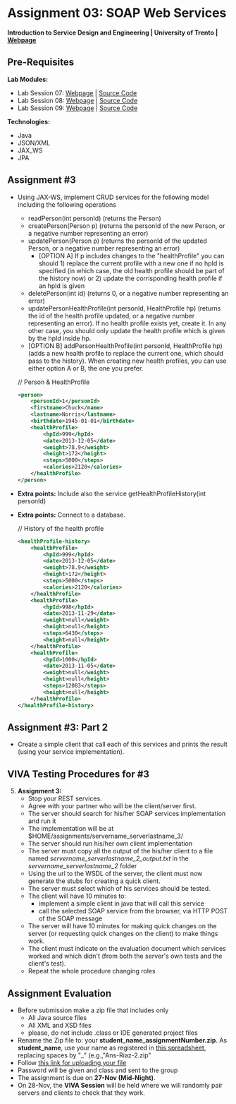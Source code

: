 # Assignment 03: SOAP Web Services

**Introduction to Service Design and Engineering | University of Trento | [Webpage](https://sites.google.com/site/introsdeunitn/assignments/02 "Permalink to Assignment 02: RESTful Services")**

## Pre-Requisites

**Lab Modules:** 
* Lab Session 07: [Webpage][1] | [Source Code][2] 
* Lab Session 08: [Webpage][3] | [Source Code][4] 
* Lab Session 09: [Webpage][5] | [Source Code][6] 

**Technologies:**
* Java
* JSON/XML
* JAX_WS
* JPA

## Assignment #3

* Using JAX-WS, implement CRUD services for the following model including the following operations
    * readPerson(int personId) (returns the Person)
    * createPerson(Person p) (returns the personId of the new Person, or a negative number representing an error)
    * updatePerson(Person p) (returns the personId of the updated Person, or a negative number representing an error)
        * [OPTION A] If p includes changes to the "healthProfile" you can should 1) replace the current profile with a new one if no hpId is specified (in which case, the old health profile should be part of the history now) or 2) update the corrisponding health profile if an hpId is given  
    * deletePerson(int id) (returns 0, or a negative number representing an error)
    * updatePersonHealthProfile(int personId, HealthProfile hp) (returns the id of the health profile updated, or a negative number representing an error). If no health profile exists yet, create it. In any other case, you should only update the health profile which is given by the hpId inside hp. 
    * [OPTION B] addPersonHealthProfile(int personId, HealthProfile hp) (adds a new health profile to replace the current one, which should pass to the history). When creating new health profiles, you can use either option A or B, the one you prefer.  

    // Person & HealthProfile
    ```xml
    <person>
        <personId>1</personId>
        <firstname>Chuck</name>
        <lastname>Norris</lastname>
        <birthdate>1945-01-01</birthdate>
        <healthProfile>
            <hpId>999</hpId>
            <date>2013-12-05</date>
            <weight>78.9</weight>
            <height>172</height>
            <steps>5000</steps>
            <calories>2120</calories>
        </healthProfile>
    </person>
    ```


* **Extra points:** Include also the service getHealthProfileHistory(int personId)
* **Extra points:** Connect to a database. 

    // History of the health profile
    ```xml
    <healthProfile-history> 
        <healthProfile>
            <hpId>999</hpId>
            <date>2013-12-05</date>
            <weight>78.9</weight>
            <height>172</height>
            <steps>5000</steps>
            <calories>2120</calories>
        </healthProfile>
        <healthProfile>
            <hpId>998</hpId>
            <date>2013-11-29</date>
            <weight>null</weight>
            <height>null</height>
            <steps>6430</steps>
            <height>null</height>
        </healthProfile>
        <healthProfile>
            <hpId>1000</hpId>
            <date>2013-11-05</date>
            <weight>null</weight>
            <height>null</height>
            <steps>12083</steps>
            <height>null</height>
        </healthProfile>
    </healthProfile-history> 
    ```

## Assignment #3: Part 2 

* Create a simple client that call each of this services and prints the result (using your service implementation).

## VIVA Testing Procedures for #3 

5. **Assignment 3:**
    * Stop your REST services. 
    * Agree with your partner who will be the client/server first.
    * The server should search for his/her SOAP services implementation and run it 
    * The implementation will be at $HOME/assignments/servername_serverlastname_3/
    * The server should run his/her own client implementation
    * The server must copy all the output of the his/her client to a file named *servername_serverlastname_2_output.txt* in the *servername_serverlastname_2* folder
    * Using the url to the WSDL of the server, the client must now generate the stubs for creating a quick client. 
    * The server must select which of his services should be tested. 
    * The client will have 10 minutes to:
        * implement a simple client in java that will call this service
        * call the selected SOAP service from the browser, via HTTP POST of the SOAP message 
    * The server will have 10 minutes for making quick changes on the server (or requesting quick changes on the client) to make things work.
    * The client must indicate on the evaluation document which services worked and which didn't (from both the server's own tests and the client's test). 
    * Repeat the whole procedure changing roles 

## Assignment Evaluation

* Before submission make a zip file that includes only
    * All Java source files 
    * All XML and XSD files
    * please, do not include .class or IDE generated project files
* Rename the Zip file to: your **student_name_assignmentNumber.zip**. As **student_name**, use your name as registered in [this spreadsheet][10], replacing spaces by "_" (e.g.,"Ans-Riaz-2.zip"
* Follow [this link for uploading your file][9]
* Password will be given and class and sent to the group
* The assignment is due on **27-Nov (Mid-Night)**. 
* On 28-Nov, the **VIVA Session** will be held where we will randomly pair servers and clients to check that they work.

[1]: https://sites.google.com/site/introsdeunitn/lab-sessions/lab-session-7
[2]: https://github.com/cdparra/introsde/tree/master/lab07
[3]: https://sites.google.com/site/introsdeunitn/lab-sessions/lab-session-8
[4]: https://github.com/cdparra/introsde/tree/master/lab08
[5]: https://sites.google.com/site/introsdeunitn/lab-sessions/lab-session-9
[6]: https://github.com/cdparra/introsde/tree/master/lab09
[9]: http://www.dropitto.me/introsde
[10]: https://docs.google.com/spreadsheets/d/1lQQS7BCcYJbVZqHpX3ELrxe6pHHXrG0Owjw20pTN0f0/edit?usp=sharing

